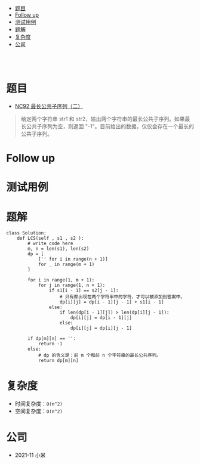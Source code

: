 - [题目](#题目)
- [Follow up](#follow-up)
- [测试用例](#测试用例)
- [题解](#题解)
- [复杂度](#复杂度)
- [公司](#公司)

</br></br>

# 题目
- [NC92 最长公共子序列（二）](https://www.nowcoder.com/jump/super-jump/word?word=%E6%9C%80%E9%95%BF%E5%85%AC%E5%85%B1%E5%AD%90%E5%BA%8F%E5%88%97)
> 给定两个字符串 str1 和 str2，输出两个字符串的最长公共子序列。如果最长公共子序列为空，则返回 "-1"。目前给出的数据，仅仅会存在一个最长的公共子序列。

# Follow up

# 测试用例

# 题解
```
class Solution:
    def LCS(self , s1 , s2 ):
        # write code here
        m, n = len(s1), len(s2)
        dp = [
            ['' for i in range(n + 1)]
            for _ in range(m + 1)
        ]

        for i in range(1, m + 1):
            for j in range(1, n + 1):
                if s1[i - 1] == s2[j - 1]:
                    # 只有都出现在两个字符串中的字符，才可以被添加到答案中。
                    dp[i][j] = dp[i - 1][j - 1] + s1[i - 1]
                else:
                    if len(dp[i - 1][j]) > len(dp[i][j - 1]):
                        dp[i][j] = dp[i - 1][j]
                    else:
                        dp[i][j] = dp[i][j - 1]
                        
        if dp[m][n] == '':
            return -1
        else:
            # dp 的含义是：前 m 个和前 n 个字符串的最长公共序列。
            return dp[m][n]
```

# 复杂度
- 时间复杂度：`O(n^2)`
- 空间复杂度：`O(n^2)`

# 公司
- 2021-11 小米